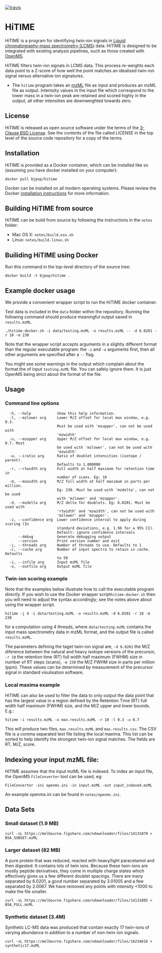 [![travis](https://travis-ci.org/bjpop/HiTIME-CPP.svg?branch=master)](https://travis-ci.org/bjpop/HiTIME-CPP)

# HiTIME

HiTIME is a program for identifying twin-ion signals in
[Liquid chromatography-mass spectrometry (LCMS)](https://en.wikipedia.org/wiki/Liquid_chromatography%E2%80%93mass_spectrometry) data. 
HiTIME is designed to be integrated with existing analysis pipelines, such as those 
created with [OpenMS](https://www.openms.de/). 

HiTIME filters twin-ion signals in LCMS data. This process re-weights each data point to a Z-score of how well the point matches an idealised twin-ion signal versus alternative ion signatures.

  * The `hitime` program takes an [mzML](https://en.wikipedia.org/wiki/Mass_spectrometry_data_format#mzML) file as input and produces an mzML file as output. Intentsity values in the input file which correspond to the lower mass in a twin-ion peak are retained and scored highly in the output, all other intensities are downweighted towards zero.

## License

HiTIME is released as open source software under the terms of the [3-Clause BSD License](https://opensource.org/licenses/BSD-3-Clause).
See the contents of the file called LICENSE in the top level of the source
code repository for a copy of the terms.

## Installation

HiTIME is provided as a Docker container, which can be installed like so (assuming you have docker installed on your computer):

```
docker pull bjpop/hitime
```

Docker can be installed on all modern operating systems. Please review the Docker [installation instructions](https://docs.docker.com/engine/installation/) for more information.

## Building HiTIME from source 

HiTIME can be build from source by following the instructions in the `notes` folder:

 * Mac OS X: `notes/build.osx.sh`
 * Linux: `notes/build.linux.sh`

## Builiding HiTIME using Docker

Run this command in the top-level directory of the source tree:

```
docker build -t bjpop/hitime .
```

## Example docker usage 

We provide a convenient wrapper script to run the HiTIME docker container.

Test data is included in the `data` folder within the repository. Running the following command
should produce meaningful output saved in `results.mzML`. 

```
./hitime-docker.sh -i data/testing.mzML -o results.mzML -- -d 6.0201 -r 10 -m 230
```

Note that the wrapper script accepts arguments in a slightly different format than the regular executable program: the `-i` and `-o` arguments first, then all other arguments are specified after a `--` flag.

You might see some warnings in the output which complain about the format the of input `testing.mzML` file. You can
safely ignore them. It is just OpenMS being strict about the format of the file. 

## Usage
### Command line options

```
  -h, --help            Show this help information.
  -l, --mzlower arg     Lower M/Z offset for local max window, e.g. 0.3.
                        Must be used with 'mzupper', can not be used with
                        'mzwidth'
  -u, --mzupper arg     Upper M/Z offset for local max window, e.g. 0.7. Must
                        be used with 'mzlower', can not be used with
                        'mzwidth'
  -a, --iratio arg      Ratio of doublet intensities (isotope / parent).
                        Defaults to 1.000000
  -r, --rtwidth arg     Full width at half maximum for retention time in
                        number of scans. Eg: 10
  -m, --mzwidth arg     M/Z full width at half maximum in parts per million.
                        Eg: 230. Must be used with 'mzdelta', can not be used
                        with 'mzlower' and 'mzupper'.
  -d, --mzdelta arg     M/Z delta for doublets. Eg: 6.0201. Must be used with
                        'rtwidth' and 'mzwidth', can not be used with
                        'mzlower' and 'mzupper'.
  -z, --confidence arg  Lower confidence interval to apply during scoring (In
                        standard deviations, e.g. 1.96 for a 95% CI).
                        Default: ignore confidence intervals
      --debug           Generate debugging output
      --version         Print version number and exit
  -j, --threads arg     Number of threads to use. Defaults to 1
  -c, --cache arg       Number of input spectra to retain in cache. Defaults
                        to 50
  -i, --infile arg      Input mzML file
  -o, --outfile arg     Output mzML file
```

### Twin-ion scoring example

Note that the examples below illustrate how to call the executable program directly. If you wish to use the Docker wrapper script`hitime-docker.sh` then you will need to adjust the syntax accordingly; see the notes above about using the wrapper script. 

```
hitime -j 4 -i data/testing.mzML -o results.mzML -d 6.0201 -r 10 -m 230
```

for a computation using 4 threads, where `data/testing.mzML` contains the input mass spectrometry data in mzML format, and the output file is called `results.mzML`.

The parameters defining the taget twin-ion signal are, `-d 6.0201` the M/Z diference between the natural and heavy isotope versions of the precursor, `-r 10` the retention time (RT) full width half maximum (FWHM) size in number of RT steps (scans), `-m 230` the M/Z FWHM size in parts per million (ppm).  These values can be determined by measurement of the precursor signal in standard visulisation software.

### Local maxima example
HITIME can also be used to filter the data to only output the data point that has the largest value in a region defined by the Retention Time (RT) full width half maximum (FWHM) size, and the M/Z upper and lower bounds.  E.g.:

```
hitime -i results.mzML -o max.results.mzML -r 10 -l 0.3 -u 0.7
```
This will produce two files, `max.results.mzML` and `max.results.csv`.  The CSV file is a comma separated text file listing the local maxima.  This list can be sorted to help identify the strongest twin-ion signal matches.  The fields are RT, M/Z, score.

## Indexing your input mzML file:

HITIME assumes that the input mzML file is indexed.  To index an input file, the OpenMS `FileConverter` tool can be used, eg:

```
FileConverter -ini openms.ini -in input.mzML -out input_indexed.mzML
```

An example openms.ini can be found in `notes/openms.ini`.

## Data Sets

### Small dataset (1.9 MB)
```
curl -sL https://melbourne.figshare.com/ndownloader/files/14131079 > BSA_SUBSET.mzML
```

### Larger dataset (82 MB)

A pure protein that was reduced, reacted with heavy/light paracetamol and then digested. It contains lots of twin ions. Because these twin-ions are mostly peptide derivatives, they come in multiple charge states which effectively gives us a few different doublet spacings. There are many separated by 6.0201, a good number separated by 3.01005 and a few separated by 2.0067. We have removed any points with intensity <1000 to make the file smaller.

```
curl -sL https://melbourne.figshare.com/ndownloader/files/14131085 > BSA_FULL.mzML
```

### Synthetic dataset (3.4M)

Synthetic LC-MS data was produced that contain exactly 17 twin-ions of varying abundance in addition to a number of non-twin-ion signals.

```
curl -sL https://melbourne.figshare.com/ndownloader/files/16234616 > synthetic17.mzML
```
